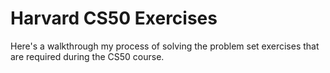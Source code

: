 # Harvard CS50 Exercises

Here's a walkthrough my process of solving the problem set exercises that are required during the CS50 course.
